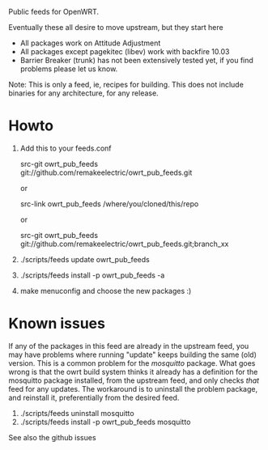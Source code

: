 Public feeds for OpenWRT.

Eventually these all desire to move upstream, but they start here
* All packages work on Attitude Adjustment
* All packages except pagekitec (libev) work with backfire 10.03
* Barrier Breaker (trunk) has not been extensively tested yet, if you find problems
  please let us know.

Note: This is only a feed, ie, recipes for building.  This does not include
binaries for any architecture, for any release.

Howto
=====
1. Add this to your feeds.conf

   src-git owrt_pub_feeds git://github.com/remakeelectric/owrt_pub_feeds.git

   or

   src-link owrt_pub_feeds /where/you/cloned/this/repo

   or

   src-git owrt_pub_feeds git://github.com/remakeelectric/owrt_pub_feeds.git;branch_xx


2. ./scripts/feeds update owrt_pub_feeds
3. ./scripts/feeds install -p owrt_pub_feeds -a
4. make menuconfig and choose the new packages :)

Known issues
============

If any of the packages in this feed are already in the upstream feed, you
may have problems where running "update" keeps building the same (old)
version.  This is a common problem for the _mosquitto_ package.  What goes
wrong is that the owrt build system thinks it already has a definition for
the mosquitto package installed, from the upstream feed, and only checks
_that_ feed for any updates.  The workaround is to uninstall the problem
package, and reinstall it, preferentially from the desired feed.

1. ./scripts/feeds uninstall mosquitto
2. ./scripts/feeds install -p owrt_pub_feeds mosquitto

See also the github issues

